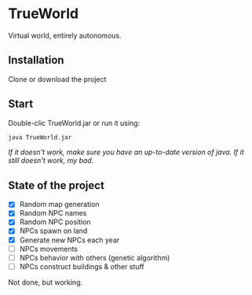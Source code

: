 # TrueWorld
Virtual world, entirely autonomous. 

## Installation
Clone or download the project

## Start 
Double-clic TrueWorld.jar or run it using:
```bash
java TrueWorld.jar
```

*If it doesn't work, make sure you have an up-to-date version of java. If it still doesn't work, my bad.*

## State of the project
- [X] Random map generation
- [X] Random NPC names
- [X] Random NPC position
- [X] NPCs spawn on land
- [X] Generate new NPCs each year
- [ ] NPCs movements
- [ ] NPCs behavior with others (genetic algorithm)
- [ ] NPCs construct buildings & other stuff

Not done, but working.
